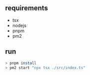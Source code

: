 ## requirements
- tsx
- nodejs
- pnpm
- pm2

## run
 ```sh
> pnpm install 
> pm2 start "npx tsx ./src/index.ts"
```

